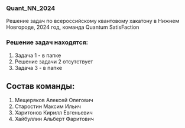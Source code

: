 ### Quant_NN_2024
Решение задач по всероссийскому квантовому хакатону в Нижнем Новгороде, 2024 год, команда Quantum SatisFaction

### Решение задач находятся:
1. Задача 1 - в папке
2. Решение задачи 2 отсутствует
3. Задача 3 - в папке

## Состав команды:
1. Мещеряков Алексей Олегович
2. Старостин Максим Ильич
3. Харитонов Кирилл Евгеньевич
4. Хайбуллин Альберт Фаритович
